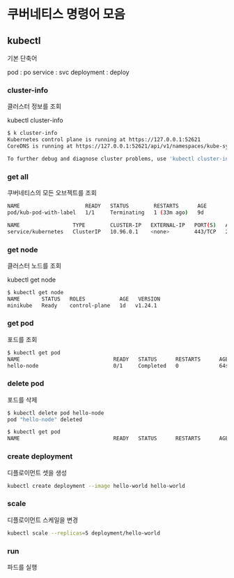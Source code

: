 # 쿠버네티스 명령어 모음

## kubectl

기본 단축어

pod : po
service : svc
deployment : deploy

### cluster-info

클러스터 정보를 조회

kubectl cluster-info

```sh
$ k cluster-info
Kubernetes control plane is running at https://127.0.0.1:52621
CoreDNS is running at https://127.0.0.1:52621/api/v1/namespaces/kube-system/services/kube-dns:dns/proxy

To further debug and diagnose cluster problems, use 'kubectl cluster-info dump'.
```

### get all

쿠버네티스의 모든 오브젝트를 조회

```sh
NAME                     READY   STATUS        RESTARTS      AGE
pod/kub-pod-with-label   1/1     Terminating   1 (33m ago)   9d

NAME                 TYPE        CLUSTER-IP   EXTERNAL-IP   PORT(S)   AGE
service/kubernetes   ClusterIP   10.96.0.1    <none>        443/TCP   20d
```

### get node

클러스터 노드를 조회

kubectl get node

```sh
$ kubectl get node
NAME       STATUS   ROLES           AGE   VERSION
minikube   Ready    control-plane   1d   v1.24.1
```

### get pod

포드를 조회

```sh
$ kubectl get pod
NAME                              READY   STATUS      RESTARTS      AGE
hello-node                        0/1     Completed   0             64s
```

### delete pod

포드를 삭제

```sh
$ kubectl delete pod hello-node
pod "hello-node" deleted

$ kubectl get pod
NAME                              READY   STATUS      RESTARTS      AGE
```

### create deployment

디플로이먼트 셋을 생성

```sh
kubectl create deployment --image hello-world hello-world
```

### scale

디플로이먼트 스케일을 변경

```sh
kubectl scale --replicas=5 deployment/hello-world
```

### run

파드를 실행

